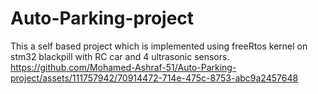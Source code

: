 # Auto-Parking-project
This a self based project which is implemented using freeRtos kernel on stm32 blackpill with RC car and 4 ultrasonic sensors.
https://github.com/Mohamed-Ashraf-51/Auto-Parking-project/assets/111757942/70914472-714e-475c-8753-abc9a2457648



